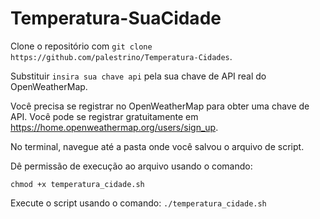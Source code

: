 # Temperatura-SuaCidade

Clone o repositório com `git clone https://github.com/palestrino/Temperatura-Cidades`.

Substituir `insira sua chave api` pela sua chave de API real do OpenWeatherMap.

Você precisa se registrar no OpenWeatherMap para obter uma chave de API. Você pode se registrar gratuitamente em https://home.openweathermap.org/users/sign_up.

No terminal, navegue até a pasta onde você salvou o arquivo de script.

Dê permissão de execução ao arquivo usando o comando:

`chmod +x temperatura_cidade.sh`

Execute o script usando o comando:
`./temperatura_cidade.sh`
